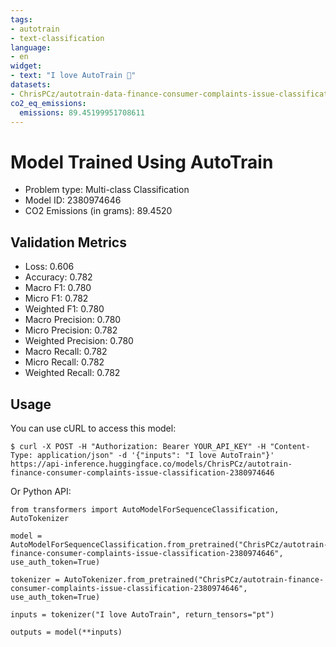 ```yaml
---
tags:
- autotrain
- text-classification
language:
- en
widget:
- text: "I love AutoTrain 🤗"
datasets:
- ChrisPCz/autotrain-data-finance-consumer-complaints-issue-classification
co2_eq_emissions:
  emissions: 89.45199951708611
---
```


# Model Trained Using AutoTrain

- Problem type: Multi-class Classification
- Model ID: 2380974646
- CO2 Emissions (in grams): 89.4520

## Validation Metrics

- Loss: 0.606
- Accuracy: 0.782
- Macro F1: 0.780
- Micro F1: 0.782
- Weighted F1: 0.780
- Macro Precision: 0.780
- Micro Precision: 0.782
- Weighted Precision: 0.780
- Macro Recall: 0.782
- Micro Recall: 0.782
- Weighted Recall: 0.782


## Usage

You can use cURL to access this model:

```
$ curl -X POST -H "Authorization: Bearer YOUR_API_KEY" -H "Content-Type: application/json" -d '{"inputs": "I love AutoTrain"}' https://api-inference.huggingface.co/models/ChrisPCz/autotrain-finance-consumer-complaints-issue-classification-2380974646
```

Or Python API:

```
from transformers import AutoModelForSequenceClassification, AutoTokenizer

model = AutoModelForSequenceClassification.from_pretrained("ChrisPCz/autotrain-finance-consumer-complaints-issue-classification-2380974646", use_auth_token=True)

tokenizer = AutoTokenizer.from_pretrained("ChrisPCz/autotrain-finance-consumer-complaints-issue-classification-2380974646", use_auth_token=True)

inputs = tokenizer("I love AutoTrain", return_tensors="pt")

outputs = model(**inputs)
```